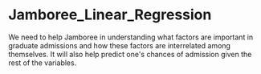 # Jamboree_Linear_Regression
We need to help Jamboree in understanding what factors are important in graduate admissions and how these factors are interrelated among themselves. It will also help predict one's chances of admission given the rest of the variables.
